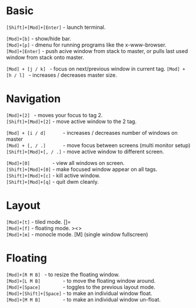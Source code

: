 Basic
=====

`[Shift]+[Mod]+[Enter]`   - launch terminal.

`[Mod]+[b]`               - show/hide bar.  
`[Mod]+[p]`               - dmenu for running programs like the x-www-browser.  
`[Mod]+[Enter]`           - push acive window from stack to master, or pulls last used window from stack onto master.

`[Mod] + [j / k] `        - focus on next/previous window in current tag.
`[Mod] + [h / l] `        - increases / decreases master size.

Navigation
==========

`[Mod]+[2] `              - moves your focus to tag 2.      
`[Shift]+[Mod]+[2]`       - move active window to the 2 tag.        

`[Mod] + [i / d]      `   - increases / decreases number of windows on master       
`[Mod] + [, / .]      `   - move focus between screens (multi monitor setup)        
`[Shift]+[Mod]+[, / .]`   - move active window to different screen.     

`[Mod]+[0]        `       - view all windows on screen.     
`[Shift]+[Mod]+[0]`       - make focused window appear on all tags.     
`[Shift]+[Mod]+[c]`       - kill active window.     
`[Shift]+[Mod]+[q]`       - quit dwm cleanly.       

Layout
======

`[Mod]+[t]`               - tiled mode. []=     
`[Mod]+[f]`               - floating mode. ><>      
`[Mod]+[m]`               - monocle mode. [M] (single window fullscreen)  

Floating
========

`[Mod]+[R M B] `          - to resize the floating window.        
`[Mod]+[L M B]        `   - to move the floating window around.       
`[Mod]+[Space]        `   - toggles to the previous layout mode.      
`[Mod]+[Shift]+[Space]`   - to make an individual window float.       
`[Mod]+[M M B]        `   - to make an individual window un-float.        
